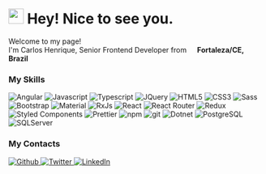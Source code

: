 <h1><img src="https://emojis.slackmojis.com/emojis/images/1531849430/4246/blob-sunglasses.gif?1531849430" width="30"/> Hey! Nice to see you.</h1>

<p>Welcome to my page! </br> I'm Carlos Henrique, Senior Frontend Developer from <img src="https://cdn-icons-png.flaticon.com/512/197/197386.png" width="13"/> <b>Fortaleza/CE, Brazil</b>

<h3>My Skills</h3>
<p>
  <img alt="Angular"src="https://img.shields.io/badge/Angular-DD0031?style=flat-square&logo=angular&logoColor=white" />
  <img alt="Javascript" src="https://img.shields.io/badge/-JavaScript-323330?style=flat-square&logo=javascript&logoColor=white" />
  <img alt="Typescript" src="https://img.shields.io/badge/-TypeScript-007ACC?style=flat-square&logo=typescript&logoColor=white" />
  <img alt="JQuery" src="https://img.shields.io/badge/jQuery-0769AD?style=flat-square&logo=jquery&logoColor=white" />
  <img alt="HTML5" src="https://img.shields.io/badge/HTML5-E34F26?style=flat-square&logo=html5&logoColor=white" />
  <img alt="CSS3" src="https://img.shields.io/badge/CSS3-1572B6?style=flat-square&logo=css3&logoColor=white" />
  <img alt="Sass" src="https://img.shields.io/badge/Sass-CC6699?style=flat-square&logo=sass&logoColor=white" />
  <img alt="Bootstrap" src="https://img.shields.io/badge/Bootstrap-563D7C?style=flat-square&logo=bootstrap&logoColor=white" />
  <img alt="Material"src="https://img.shields.io/badge/Material--UI-0081CB?style=flat-square&logo=material-ui&logoColor=white" />
  <img alt="RxJs" src="https://img.shields.io/badge/-RxJs-B7178C?style=flat-square&logo=reactivex&logoColor=white" />
  <img alt="React"src="https://img.shields.io/badge/-React-45b8d8?style=flat-square&logo=react&logoColor=white" />
  <img alt="React Router"src="https://img.shields.io/badge/React_Router-CA4245?style=flat-square&logo=react-router&logoColor=white" />
  <img alt="Redux"src="https://img.shields.io/badge/Redux-593D88?style=flat-square&logo=redux&logoColor=white" />
  <img alt="Styled Components" src="https://img.shields.io/badge/styled--components-DB7093?style=flat-square&logo=styled-components&logoColor=white" />
  <img alt="Prettier" src="https://img.shields.io/badge/-Prettier-F7B93E?style=flat-square&logo=prettier&logoColor=white" />
  <img alt="npm" src="https://img.shields.io/badge/-NPM-CB3837?style=flat-square&logo=npm&logoColor=white" />
  <img alt="git" src="https://img.shields.io/badge/-Git-F05032?style=flat-square&logo=git&logoColor=white" />
  <img alt="Dotnet" src="https://img.shields.io/badge/.NET-5C2D91?style=flat-square&logo=.net&logoColor=white" />
  <img alt="PostgreSQL" src="https://img.shields.io/badge/PostgreSQL-316192?style=flat-square&logo=postgresql&logoColor=white" />
  <img alt="SQLServer" src="https://img.shields.io/badge/Microsoft_SQL_Server-CC2927?style=flat-square&logo=microsoft-sql-server&logoColor=white" />
</p>

<h3>My Contacts</h3>
<p>
    <a href="https://github.com/carloshximenes" target="_blank">
        <img
            alt="Github"
            src="https://img.shields.io/badge/GitHub-%2312100E.svg?&style=for-the-badge&logo=Github&logoColor=white"
        />
    </a>
    <a href="https://twitter.com/henriquexfm" target="_blank">
        <img
            alt="Twitter"
            src="https://img.shields.io/badge/twitter-%231DA1F2.svg?&style=for-the-badge&logo=twitter&logoColor=white"
        />
    </a>
    <a href="https://www.linkedin.com/in/carloshximenes/" target="_blank">
        <img
            alt="LinkedIn"
            src="https://img.shields.io/badge/linkedin-%230077B5.svg?&style=for-the-badge&logo=linkedin&logoColor=white"
        />
    </a>
</p>
